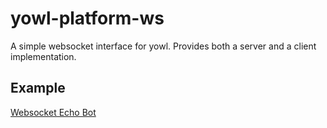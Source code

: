 # yowl-platform-ws

A simple websocket interface for yowl. Provides both a server and a client implementation.

## Example

[Websocket Echo Bot](https://github.com/brianbrunner/yowl-examples/tree/master/examples/web/)
